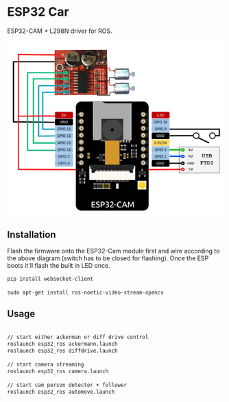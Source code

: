 # ESP32 Car

ESP32-CAM + L298N driver for ROS.

![Wiring Diagram](schematic.png)

## Installation

Flash the firmware onto the ESP32-Cam module first and wire according to the above diagram (switch has to be closed for flashing). Once the ESP boots it'll flash the built in LED once.

```
pip install websocket-client

sudo apt-get install ros-noetic-video-stream-opencv
```

## Usage

```

// start either ackerman or diff drive control
roslaunch esp32_ros ackermann.launch
roslaunch esp32_ros diffdrive.launch

// start camera streaming
roslaunch esp32_ros camera.launch

// start cam person detector + follower
roslaunch esp32_ros automove.launch
```
